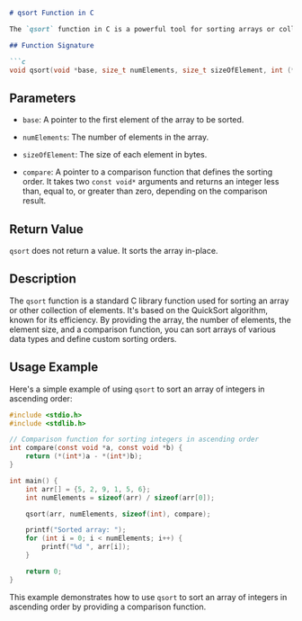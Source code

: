 
```markdown
# qsort Function in C

The `qsort` function in C is a powerful tool for sorting arrays or collections of elements. It uses the QuickSort algorithm, a highly efficient sorting method. This `readme.md` provides an overview of the `qsort` function, its parameters, and how to use it.

## Function Signature

```c
void qsort(void *base, size_t numElements, size_t sizeOfElement, int (*compare)(const void*, const void*));
```

## Parameters

- `base`: A pointer to the first element of the array to be sorted.

- `numElements`: The number of elements in the array.

- `sizeOfElement`: The size of each element in bytes.

- `compare`: A pointer to a comparison function that defines the sorting order. It takes two `const void*` arguments and returns an integer less than, equal to, or greater than zero, depending on the comparison result.

## Return Value

`qsort` does not return a value. It sorts the array in-place.

## Description

The `qsort` function is a standard C library function used for sorting an array or other collection of elements. It's based on the QuickSort algorithm, known for its efficiency. By providing the array, the number of elements, the element size, and a comparison function, you can sort arrays of various data types and define custom sorting orders.

## Usage Example

Here's a simple example of using `qsort` to sort an array of integers in ascending order:

```c
#include <stdio.h>
#include <stdlib.h>

// Comparison function for sorting integers in ascending order
int compare(const void *a, const void *b) {
    return (*(int*)a - *(int*)b);
}

int main() {
    int arr[] = {5, 2, 9, 1, 5, 6};
    int numElements = sizeof(arr) / sizeof(arr[0]);

    qsort(arr, numElements, sizeof(int), compare);

    printf("Sorted array: ");
    for (int i = 0; i < numElements; i++) {
        printf("%d ", arr[i]);
    }

    return 0;
}
```

This example demonstrates how to use `qsort` to sort an array of integers in ascending order by providing a comparison function.
